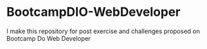 # BootcampDIO-WebDeveloper
I make this repository for post exercise and challenges proposed on Bootcamp Do Web Developer
